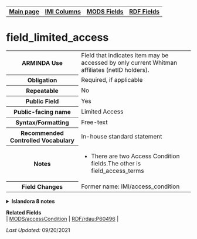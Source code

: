 <!DOCTYPE html>
<html>

<body>
<table style="width:100%">
  <tr>
    <th><a href="index.md">Main page</a></th>
	<th><a href="IMI.md">IMI Columns</a></th>
    <th><a href="MODS.md">MODS Fields</a></th>
    <th><a href="RDF.md">RDF Fields</a></th>
  </tr>
</table>

<h1>field_limited_access</h1>
<table>
<tr>
	<th>ARMINDA Use</th>
	<td>Field that indicates item may be accessed by only current Whitman affiliates (netID holders). </td>
</tr>
<tr>
	<th>Obligation</th>
	<td>Required, if applicable</td>
</tr>
<tr>
	<th>Repeatable</th>
	<td>No</td>
</tr>
<tr>
	<th>Public Field</th>
	<td>Yes</td>
</tr>
<tr>
	<th>Public-facing name</th>
	<td>Limited Access</td>
</tr>
<tr>
	<th>Syntax/Formatting</th>
	<td>Free-text</td>
</tr>
<tr>
	<th>Recommended Controlled Vocabulary</th>
	<td>In-house standard statement</td>
</tr>
<tr>
	<th>Notes</th>
	<td>
		<ul>
			<li>There are two Access Condition fields.The other is field_access_terms</li>
		</ul>
	</td>
</tr>
<tr>
	<th>Field Changes</th>
	<td>Former name: IMI/access_condition</td>
</tr>
</table>
<details>
		<summary><b>Islandora 8 notes</b></summary>
			<table>
				<tr>
					<th><i>Note</i>
					<th><i>Type of field</i>
					<th><i>Max Length/Repeatability</i>
					<th><i>Type of Item Reference/Vocabulary</i>
				</tr>
				<tr>
					<td>Custom field</td>
					<td>Entity reference</td>
					<td>Unlimited</td>
					<td>Taxonomy Terms / Islandora Access</td>
				</tr>
			</table>
</details>
<dl>
	<dt><b>Related Fields</b></dt>
		| <a href="mods.access_condition.md">MODS/accessCondition</a> | <a href="rdf.rdau.p60496.md">RDF/rdau:P60496</a> |
</dl>
<p><i>Last Updated: </i>09/20/2021</p>
</body>
</html>